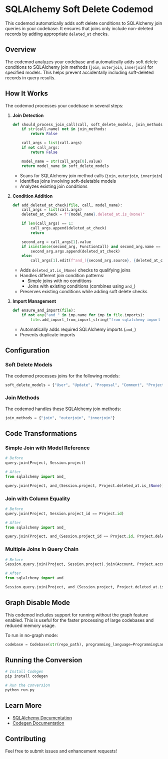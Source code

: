 # SQLAlchemy Soft Delete Codemod

This codemod automatically adds soft delete conditions to SQLAlchemy join queries in your codebase. It ensures that joins only include non-deleted records by adding appropriate `deleted_at` checks.

## Overview

The codemod analyzes your codebase and automatically adds soft delete conditions to SQLAlchemy join methods (`join`, `outerjoin`, `innerjoin`) for specified models. This helps prevent accidentally including soft-deleted records in query results.

## How It Works

The codemod processes your codebase in several steps:

1. **Join Detection**

   ```python
   def should_process_join_call(call, soft_delete_models, join_methods):
       if str(call.name) not in join_methods:
           return False

       call_args = list(call.args)
       if not call_args:
           return False

       model_name = str(call_args[0].value)
       return model_name in soft_delete_models
   ```

   - Scans for SQLAlchemy join method calls (`join`, `outerjoin`, `innerjoin`)
   - Identifies joins involving soft-deletable models
   - Analyzes existing join conditions

1. **Condition Addition**

   ```python
   def add_deleted_at_check(file, call, model_name):
       call_args = list(call.args)
       deleted_at_check = f"{model_name}.deleted_at.is_(None)"

       if len(call_args) == 1:
           call_args.append(deleted_at_check)
           return

       second_arg = call_args[1].value
       if isinstance(second_arg, FunctionCall) and second_arg.name == "and_":
           second_arg.args.append(deleted_at_check)
       else:
           call_args[1].edit(f"and_({second_arg.source}, {deleted_at_check})")
   ```

   - Adds `deleted_at.is_(None)` checks to qualifying joins
   - Handles different join condition patterns:
     - Simple joins with no conditions
     - Joins with existing conditions (combines using `and_`)
   - Preserves existing conditions while adding soft delete checks

1. **Import Management**

   ```python
   def ensure_and_import(file):
       if not any("and_" in imp.name for imp in file.imports):
           file.add_import_from_import_string("from sqlalchemy import and_")
   ```

   - Automatically adds required SQLAlchemy imports (`and_`)
   - Prevents duplicate imports

## Configuration

### Soft Delete Models

The codemod processes joins for the following models:

```python
soft_delete_models = {"User", "Update", "Proposal", "Comment", "Project", "Team", "SavedSession"}
```

### Join Methods

The codemod handles these SQLAlchemy join methods:

```python
join_methods = {"join", "outerjoin", "innerjoin"}
```

## Code Transformations

### Simple Join with Model Reference

```python
# Before
query.join(Project, Session.project)

# After
from sqlalchemy import and_

query.join(Project, and_(Session.project, Project.deleted_at.is_(None)))
```

### Join with Column Equality

```python
# Before
query.join(Project, Session.project_id == Project.id)

# After
from sqlalchemy import and_

query.join(Project, and_(Session.project_id == Project.id, Project.deleted_at.is_(None)))
```

### Multiple Joins in Query Chain

```python
# Before
Session.query.join(Project, Session.project).join(Account, Project.account).outerjoin(Proposal, Session.proposal)

# After
from sqlalchemy import and_

Session.query.join(Project, and_(Session.project, Project.deleted_at.is_(None))).join(Account, Project.account).outerjoin(Proposal, and_(Session.proposal, Proposal.deleted_at.is_(None)))
```

## Graph Disable Mode

This codemod includes support for running without the graph feature enabled. This is useful for the faster processing of large codebases and reduced memory usage.

To run in no-graph mode:

```python
codebase = Codebase(str(repo_path), programming_language=ProgrammingLanguage.PYTHON, config=CodebaseConfig(feature_flags=GSFeatureFlags(disable_graph=True)))
```

## Running the Conversion

```bash
# Install Codegen
pip install codegen

# Run the conversion
python run.py
```

## Learn More

- [SQLAlchemy Documentation](https://docs.sqlalchemy.org/en/20/)
- [Codegen Documentation](https://docs.codegen.com)

## Contributing

Feel free to submit issues and enhancement requests!
